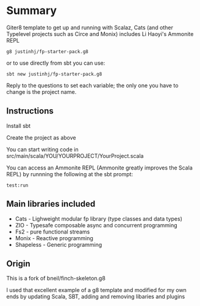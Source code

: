 # Summary 

Giter8 template to get up and running with Scalaz, Cats (and other Typelevel projects such as Circe and Monix) includes Li Haoyi's Ammonite REPL

```
g8 justinhj/fp-starter-pack.g8
```

or to use directly from sbt you can use:

`sbt new justinhj/fp-starter-pack.g8`

Reply to the questions to set each variable; the only one you have to change is the project name.

## Instructions

Install sbt

Create the project as above

You can start writing code in src/main/scala/YOU/YOURPROJECT/YourProject.scala

You can access an Ammonite REPL (Ammonite greatly improves the Scala REPL) by runnning the following at the sbt prompt: 

`test:run` 

## Main libraries included 

* Cats - Lighweight modular fp library (type classes and data types)
* ZIO - Typesafe composable async and concurrent programming  
* Fs2 - pure functional streams
* Monix - Reactive programming
* Shapeless - Generic programming

## Origin

This is a fork of bneil/finch-skeleton.g8 

I used that excellent example of a g8 template and modified for my own ends by updating Scala, SBT, adding and removing libaries and plugins



